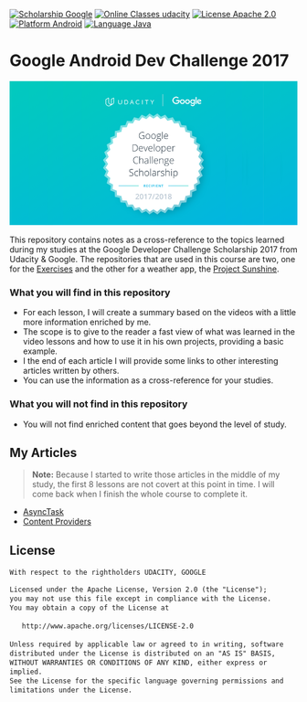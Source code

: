 ﻿[![Scholarship Google](https://img.shields.io/badge/scholarship-Google-brightgreen.svg)](https://www.google.com)
[![Online Classes udacity](https://img.shields.io/badge/online%20classes-Udacity-ff69b4.svg)](https://www.udacity.com)
[![License Apache 2.0](https://img.shields.io/badge/license-Apache%202.0-green.svg)](https://github.com/fjoglar/android-dev-challenge/blob/master/LICENSE.txt)
[![Platform Android](https://img.shields.io/badge/platform-Android-blue.svg)](https://www.android.com)
[![Language Java](https://img.shields.io/badge/language-Java-orange.svg)](https://www.java.com)
# Google Android Dev Challenge 2017

![Google Developer Challenge Scholarship badge](https://raw.githubusercontent.com/kalxasath/android-dev-challenge-2017/master/assets/android-dev-challenge-badge.png)

This repository contains notes as a cross-reference to the topics learned during my studies at the Google Developer Challenge Scholarship 2017 from Udacity & Google. The repositories that are used in this course are two, one for the [Exercises](https://github.com/udacity/ud851-Exercises) and the other for a weather app, the [Project Sunshine](https://github.com/udacity/ud851-Sunshine).

### What you will find in this repository
* For each lesson, I will create a summary based on the videos with a little more information enriched by me.
*  The scope is to give to the reader a fast view of what was learned in the video lessons and how to use it in his own projects, providing a basic example.
* I the end of each article I will provide some links to other interesting articles written by others.
* You can use the information as a cross-reference for your studies.

### What you will not find in this repository
* You will not find enriched content that goes beyond the level of study.

## My Articles
> **Note:**
> Because I started to write those articles in the middle of my study, the first 8 lessons are not covert at this point in time. I will come back when I finish the whole course to complete it.

* [AsyncTask](https://github.com/kalxasath/android-dev-challenge-2017/blob/master/articles/AsyncTask.md)
* [Content Providers](https://github.com/kalxasath/android-dev-challenge-2017/blob/master/articles/Content%20Providers.md)

## License
```
With respect to the rightholders UDACITY, GOOGLE 
```
```
Licensed under the Apache License, Version 2.0 (the "License");
you may not use this file except in compliance with the License.
You may obtain a copy of the License at

   http://www.apache.org/licenses/LICENSE-2.0

Unless required by applicable law or agreed to in writing, software
distributed under the License is distributed on an "AS IS" BASIS,
WITHOUT WARRANTIES OR CONDITIONS OF ANY KIND, either express or implied.
See the License for the specific language governing permissions and
limitations under the License.
```


